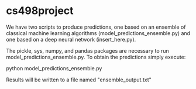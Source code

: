 # cs498project
We have two scripts to produce predictions, one based on an ensemble of classical machine learning algorithms (model_predictions_ensemble.py) and one based on a deep neural network (insert_here.py).

The pickle, sys, numpy, and pandas packages are necessary to run model_predictions_ensemble.py.
To obtain the predictions simply execute: 

python model_predictions_ensemble.py <path-to-dataset>

Results will be written to a file named "ensemble_output.txt"
